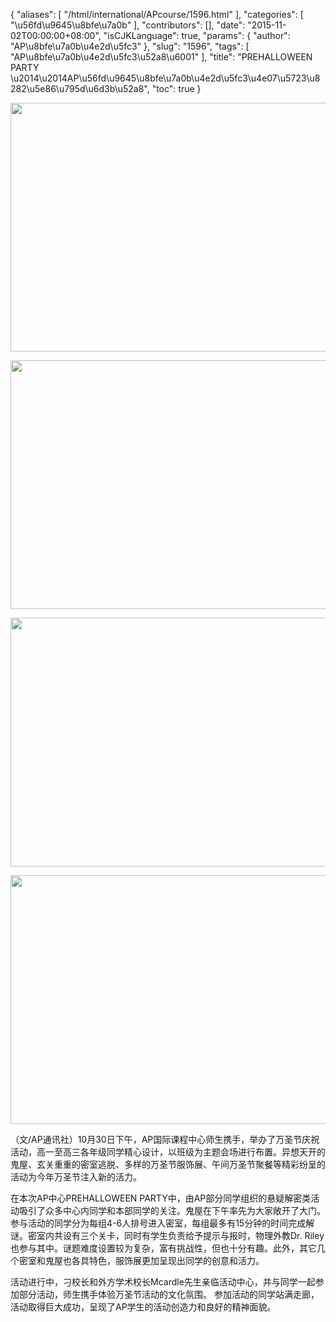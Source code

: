 {
    "aliases": [
        "/html/international/APcourse/1596.html"
    ],
    "categories": [
        "\u56fd\u9645\u8bfe\u7a0b"
    ],
    "contributors": [],
    "date": "2015-11-02T00:00:00+08:00",
    "isCJKLanguage": true,
    "params": {
        "author": "AP\u8bfe\u7a0b\u4e2d\u5fc3"
    },
    "slug": "1596",
    "tags": [
        "AP\u8bfe\u7a0b\u4e2d\u5fc3\u52a8\u6001"
    ],
    "title": "PREHALLOWEEN PARTY \u2014\u2014AP\u56fd\u9645\u8bfe\u7a0b\u4e2d\u5fc3\u4e07\u5723\u8282\u5e86\u795d\u6d3b\u52a8",
    "toc": true
}


<img
    src="https://cdn.tfls.online/mirror/full/331c5d9598f958e1d8d597bbb43d83eb582b42e9.jpg"
    style="display:block;margin-left:auto;margin-right:auto;"
    decoding="async"
    fetchpriority="auto"
    loading="lazy"
    height="398"
    width="600"
/>





<img
    src="https://cdn.tfls.online/mirror/full/389688233b5577762f8705ed69c80f32634a6182.jpg"
    style="display:block;margin-left:auto;margin-right:auto;"
    decoding="async"
    fetchpriority="auto"
    loading="lazy"
    height="398"
    width="600"
/>





<img
    src="https://cdn.tfls.online/mirror/full/0f16e81d8757c972288a3108b96f0dea908382c0.jpg"
    style="display:block;margin-left:auto;margin-right:auto;"
    decoding="async"
    fetchpriority="auto"
    loading="lazy"
    height="398"
    width="600"
/>





<img
    src="https://cdn.tfls.online/mirror/full/2ee52e52c4ddc999a15a98cf8cc62eca8a9257d3.jpg"
    style="display:block;margin-left:auto;margin-right:auto;"
    decoding="async"
    fetchpriority="auto"
    loading="lazy"
    height="398"
    width="600"
/>







（文/AP通讯社）10月30日下午，AP国际课程中心师生携手，举办了万圣节庆祝活动，高一至高三各年级同学精心设计，以班级为主题会场进行布置。异想天开的鬼屋、玄关重重的密室逃脱、多样的万圣节服饰展、午间万圣节聚餐等精彩纷呈的活动为今年万圣节注入新的活力。




在本次AP中心PREHALLOWEEN
PARTY中，由AP部分同学组织的悬疑解密类活动吸引了众多中心内同学和本部同学的关注。鬼屋在下午率先为大家敞开了大门。参与活动的同学分为每组4-6人排号进入密室，每组最多有15分钟的时间完成解谜。密室内共设有三个关卡，同时有学生负责给予提示与报时，物理外教Dr. Riley也参与其中。谜题难度设置较为复杂，富有挑战性，但也十分有趣。此外，其它几个密室和鬼屋也各具特色，服饰展更加呈现出同学的创意和活力。




活动进行中，刁校长和外方学术校长Mcardle先生亲临活动中心，并与同学一起参加部分活动，师生携手体验万圣节活动的文化氛围。 参加活动的同学站满走廊，活动取得巨大成功，呈现了AP学生的活动创造力和良好的精神面貌。







